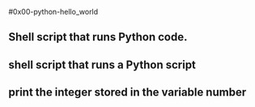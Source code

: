 #0x00-python-hello_world
## Shell script that runs Python code.
## shell script that runs a Python script
##  print the integer stored in the variable number
